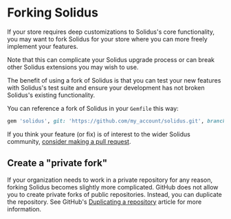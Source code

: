 # Forking Solidus

If your store requires deep customizations to Solidus's core functionality, you
may want to fork Solidus for your store where you can more freely implement your
features.

Note that this can complicate your Solidus upgrade process or can break other
Solidus extensions you may wish to use.

The benefit of using a fork of Solidus is that you can test your new features
with Solidus's test suite and ensure your development has not broken Solidus's
existing functionality.

You can reference a fork of Solidus in your `Gemfile` this way:

```ruby
gem 'solidus', git: 'https://github.com/my_account/solidus.git', branch: "my-new-feature"
```

If you think your feature (or fix) is of interest to the wider Solidus
community, [consider making a pull request][contributing].

[contributing]: https://github.com/solidusio/solidus/blob/master/CONTRIBUTING.md

## Create a "private fork"

If your organization needs to work in a private repository for any reason,
forking Solidus becomes slightly more complicated. GitHub does not allow you to
create private forks of public repositories. Instead, you can duplicate the
repository. See GitHub's [Duplicating a repository][duplicating] article for
more information.

[duplicating]: https://help.github.com/articles/duplicating-a-repository/
